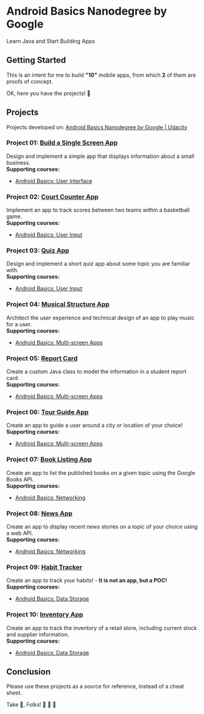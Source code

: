 # Android Basics Nanodegree by Google

Learn Java and Start Building Apps

## Getting Started

This is an intent for me to build **"10"** mobile apps, from which **2** of them are proofs of concept.

OK, here you have the projects! :candy:

## Projects

Projects developed on: [Android Basics Nanodegree by Google | Udacity](https://www.udacity.com/course/android-basics-nanodegree-by-google--nd803)

### Project 01: [Build a Single Screen App](https://github.com/arieldiax/android-basics-nanodegree-by-google/tree/master/01-BuildASingleScreenApp)

Design and implement a simple app that displays information about a small business.  
**Supporting courses:**
- [Android Basics: User Interface](https://www.udacity.com/courses/android-basics-user-interface--ud834)

### Project 02: [Court Counter App](https://github.com/arieldiax/android-basics-nanodegree-by-google/tree/master/02-CourtCounterApp)

Implement an app to track scores between two teams within a basketball game.  
**Supporting courses:**
- [Android Basics: User Input](https://www.udacity.com/courses/android-basics-user-input--ud836)

### Project 03: [Quiz App](https://github.com/arieldiax/android-basics-nanodegree-by-google/tree/master/03-QuizApp)

Design and implement a short quiz app about some topic you are familiar with.  
**Supporting courses:**
- [Android Basics: User Input](https://www.udacity.com/courses/android-basics-user-input--ud836)

### Project 04: [Musical Structure App](https://github.com/arieldiax/android-basics-nanodegree-by-google/tree/master/04-MusicalStructureApp)

Architect the user experience and technical design of an app to play music for a user.  
**Supporting courses:**
- [Android Basics: Multi-screen Apps](https://www.udacity.com/courses/android-basics-multi-screen-apps--ud839)

### Project 05: [Report Card](https://github.com/arieldiax/android-basics-nanodegree-by-google/tree/master/05-ReportCard/com/example/arieldiax/reportcard)

Create a custom Java class to model the information in a student report card.  
**Supporting courses:**
- [Android Basics: Multi-screen Apps](https://www.udacity.com/courses/android-basics-multi-screen-apps--ud839)

### Project 06: [Tour Guide App](https://github.com/arieldiax/android-basics-nanodegree-by-google/tree/master/06-TourGuideApp)

Create an app to guide a user around a city or location of your choice!  
**Supporting courses:**
- [Android Basics: Multi-screen Apps](https://www.udacity.com/courses/android-basics-multi-screen-apps--ud839)

### Project 07: [Book Listing App](https://github.com/arieldiax/android-basics-nanodegree-by-google/tree/master/07-BookListingApp)

Create an app to list the published books on a given topic using the Google Books API.  
**Supporting courses:**
- [Android Basics: Networking](https://www.udacity.com/courses/android-basics-networking--ud843)

### Project 08: [News App](https://github.com/arieldiax/android-basics-nanodegree-by-google/tree/master/08-NewsApp)

Create an app to display recent news stories on a topic of your choice using a web API.  
**Supporting courses:**
- [Android Basics: Networking](https://www.udacity.com/courses/android-basics-networking--ud843)

### Project 09: [Habit Tracker](https://github.com/arieldiax/android-basics-nanodegree-by-google/tree/master/09-HabitTracker/com/example/arieldiax/habittracker)

Create an app to track your habits! - **It is not an app, but a POC!**  
**Supporting courses:**
- [Android Basics: Data Storage](https://www.udacity.com/courses/android-basics-data-storage--ud845)

### Project 10: [Inventory App](https://github.com/arieldiax/android-basics-nanodegree-by-google/tree/master/10-InventoryApp)

Create an app to track the inventory of a retail store, including current stock and supplier information.  
**Supporting courses:**
- [Android Basics: Data Storage](https://www.udacity.com/courses/android-basics-data-storage--ud845)

## Conclusion

Please use these projects as a source for reference, instead of a cheat sheet.

Take :cake:, Folks! :taco: :horse: :dash:
